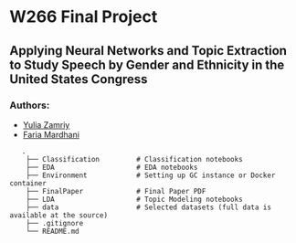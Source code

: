 # W266 Final Project

## Applying Neural Networks and Topic Extraction to Study Speech by Gender and Ethnicity in the United States Congress

### Authors: 
- [Yulia Zamriy](https://github.com/yuliazamriy)
- [Faria Mardhani](https://github.com/fbm221)

```
   .
    ├── Classification         # Classification notebooks 
    ├── EDA                    # EDA notebooks
    ├── Environment            # Setting up GC instance or Docker container
    ├── FinalPaper             # Final Paper PDF
    ├── LDA                    # Topic Modeling notebooks
    ├── data                   # Selected datasets (full data is available at the source)
    ├── .gitignore
    └── README.md
```
